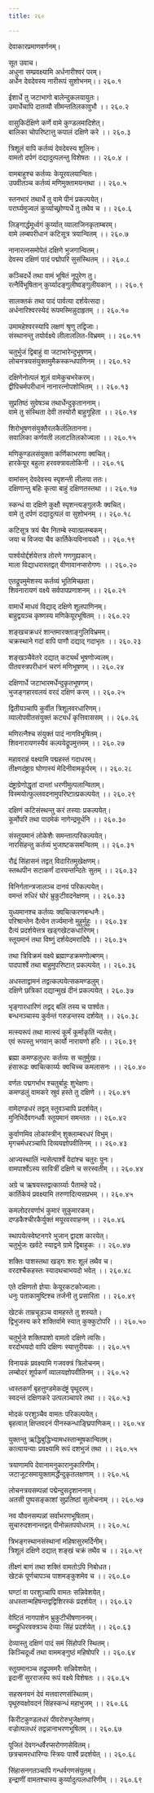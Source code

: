 ```yaml
---
title: २६०

---
```

देवाकारप्रमाणवर्णनम्।  
  
सूत उवाच।  
अधुना सम्प्रवक्ष्यामि अर्धनारीश्वरं परम्।  
अर्धेन देवदेवस्य नारीरूपं सुशोभनम्।। २६०.१  
  
ईशार्धे तु जटाभागो बालेन्दुकलयायुतः।  
उमार्धेचापि दातव्यौ सीमन्ततिलकावुभौ ।। २६०.२  
  
वासुकिर्दक्षिणे कर्णे वामे कुण्डलमादिशेत्।  
बालिका चोपरिष्टात्तु कपालं दक्षिणे करे ।। २६०.३  
  
त्रिशूलं वापि कर्तव्यं देवदेवस्य शूलिनः।  
वामतो दर्पणं दद्यादुत्पलन्तु विशेषतः ।। २६०.४ ।  
  
वामबाहुश्च कर्तव्यः केयूरवलयान्वितः।  
उपवीतञ्च कर्तव्यं मणिमुक्तामयन्तथा ।। २६०.५  
  
स्तनभारं तथार्धे तु वामे पीनं प्रकल्पयेत्।  
परार्घ्यमुज्वलं कुर्य्याच्छ्रोण्यर्धे तु तथैव च ।। २६०.६  
  
लिङ्गार्द्धमूर्ध्वगं कुर्य्यात् व्यालाजिनकृताम्बरम्।  
वामे लम्बपरीधानं कटिसूत्र त्रयान्वितम् ।। २६०.७  
  
नानारत्नसमोपेतं दक्षिणे भुजगान्वितम्।  
देवस्य दक्षिणं पादं पद्मोपरि सुसंस्थितम् ।। २६०.८  
  
कञ्चिदर्धे तथा वामं भूषितं नूपुरेण तु।  
रत्नैर्विभूषितान् कुर्य्यादङ्गुलीष्वङ्गुलीयकान् ।। २६०.९  
  
सालक्तकं तथा पादं पार्वत्या दर्शयेत्सदा।  
अर्धनारिश्वरस्येदं रूपमस्मिन्नुदाहृतम् ।। २६०.१०  
  
उमामहेश्वरस्यापि लक्षणं श्रृणु तद्विजाः।  
संस्थानन्तु तयोर्वक्ष्ये लीलाललित-विभ्रमम् ।। २६०.११  
  
चतुर्भुजं द्विबाहुं वा जटाभारेन्दुभूषणम्।  
लोचनत्रयसंयुक्तमुमैकस्कन्धपाणिनम् ।। २६०.१२  
  
दक्षिणेनोत्पलं शूलं वामेकुचभरेकरम्।  
द्वीपिचर्मपरीधानं नानारत्नोपशोभितम् ।। २६०.१३  
  
सुप्रतिष्ठं सुवेषञ्च तथार्धेन्दुकृताननाम्।  
वामे तु संस्थिता देवी तस्योरौ बाहुगूहिता ।। २६०.१४  
  
शिरोभूषणसंयुक्तैरलकैर्ललितानना।  
सवालिका कर्णवती ललाटतिलकोज्वला ।। २६०.१५  
  
मणिकुण्डलसंयुक्ता कर्णिकाभरणा क्वचित्।  
हारकेयूर बहुला हरवक्त्रावलोकिनी ।। २६०.१६  
  
वामांसन् देवदेवस्य स्पृशन्ती लीलया ततः।  
दक्षिणान्तु बहिः कृत्वा बाहुं दक्षिणतस्तथा ।। २६०.१७  
  
स्कन्धं वा दक्षिणे कुक्षौ स्पृशन्त्यङ्गुलजैः क्वचित्।  
वामे तु दर्पणं दद्यादुत्पलं वा सुशोभनम् ।। २६०.१८  
  
कटिसूत्र त्रयं चैव नितम्बे स्यात्प्रलम्बकम्।  
जया च विजया चैव कार्तिकेयविनायकौ ।। २६०.१९  
  
पार्श्वयोर्द्दर्शयेत्तत्र तोरणे गणगुह्यकान्।  
माला विद्याधरास्तद्वत् वीणावानप्सरोगणः ।। २६०.२०  
  
एतद्रूपमुमेशस्य कर्तव्यं भूतिमिच्छता।  
शिवनारायणं वक्ष्ये सर्वपापप्रणाशनम् ।। २६०.२१  
  
वामार्धे माधवं विद्याद् दक्षिणे शूलपाणिनम्।  
बाहुद्वयञ्च कृष्णस्य मणिकेयूरभूषितम् ।। २६०.२२  
  
शङ्खचक्रधरं शान्तमारक्ताङ्गुलिविभ्रमम्।  
चक्रस्थाने गदां वापि पाणौ दद्याद् गदाभृतः ।। २६०.२३  
  
शङ्खञ्चैवेतरे दद्यात् कट्यर्थं भूषणोज्वलम्।  
पीतवस्त्रपरीधानं चरणं मणिभूषणम् ।। २६०.२४  
  
दक्षिणार्धे जटाभारमर्धेन्दुकृतभूषणम्।  
भुजङ्गहारवलयं वरदं दक्षिणं करम् ।। २६०.२५  
  
द्वितीयञ्चापि कुर्वीत त्रिशूलवरधारिणम्।  
व्यालोपवीतसंयुक्तं कट्यर्धं कृत्तिवाससम् ।। २६०.२६  
  
मणिरत्नैश्च संयुक्तं पादं नागविभूषितम्।  
शिवनारायणस्यैवं कल्पयेद्रूपमुत्तमम् ।। २६०.२७  
  
महावराहं वक्ष्यामि पद्महस्तं गदाधरम्।  
तीक्ष्णदंष्ट्राग्र घोणास्यं मेदिनीवामकूर्परम् ।। २६०.२८  
  
दंष्ट्राग्रेणोद्धृतां दान्तां धरणीमुत्पलान्विताम्।  
विस्मयोत्फुल्लवदनामुपरिष्टात्प्रकल्पयेत् ।। २६०.२९  
  
दक्षिणं कटिसंस्थन्तु करं तस्याः प्रकल्पयेत्।  
कूर्मोपरि तथा पादमेकं नागेन्द्रमूर्धनि ।। २६०.३०  
  
संस्तूयमानं लोकेशैः समन्तात्परिकल्पयेत्।  
नारसिंहन्तु कर्तव्यं भुजाष्टकसमन्वितम् ।। २६०.३१  
  
रौद्रं सिंहासनं तद्वत् विदारितमुखेक्षणम्।  
स्तब्धपीन सटाकर्णं दारयन्तन्दितेः सुतम् ।। २६०.३२  
  
विनिर्गतान्त्रजालञ्च दानवं परिकल्पयेत्।  
वमन्तं रुधिरं घोरं भ्रुकुटीवदनेक्षणम् ।। २६०.३३  
  
युध्यमानश्च कर्तव्यः क्वचित्करणबन्धनैः।  
परिश्रान्तेन दैत्येन तर्ज्यमानो मुहुर्मुहुः ।। २६०.३४  
दैत्यं प्रदर्शयेत्तत्र खड्गखेटकधारिणम्।  
स्तूयमानं तथा विष्णुं दर्शयेदमरादिपैः ।। २६०.३५  
  
तथा त्रिविक्रमं वक्ष्ये ब्रह्माण्डक्रमणोल्बणम्।  
पादपार्श्वे तथा बाहुमुपरिष्टात् प्रकल्पयेत् ।। २६०.३६  
  
अधस्ताद्वामनं तद्वत्कल्पयेत्सकमण्डलुम्।  
दक्षिणे छत्रिकां दद्यान्मुखं दीनं प्रकल्पयेत् । २६०.३७  
  
भृङ्गारधारिणं तद्वद् बलिं तस्य च पार्श्वतः।  
बन्धनञ्चास्य कुर्वन्तं गरुडन्तस्य दर्शयेत् ।। २६०.३८  
  
मत्स्यरूपं तथा मात्स्यं कूर्मं कूर्माकृतिं न्यसेत्।  
एवं रूपस्तु भगवान् कार्यो नारायणो हरिः ।। २६०.३९  
  
ब्रह्मा कमण्डलुधरः कर्तव्यः स चतुर्मुखः।  
हंसारूढः क्वचित्कार्य्यः क्वचिच्च कमलासनः ।। २६०.४०  
  
वर्णतः पद्मगर्भाभ श्चतुर्बाहुः शुभेक्षणः।  
कमण्डलुं वामकरे स्रुवं हस्ते तु दक्षिणे ।। २६०.४१  
  
वामेदण्डधरं तद्वत् स्तुवञ्चापि प्रदर्शयेत्।  
मुनिभिर्देवगन्धर्वैः स्तूयमानं समन्ततः ।। २६०.४२  
  
कुर्वाणमिव लोकांस्त्रीन् शुक्लाम्बरधरं विभुम्।  
मृगचर्मधरञ्चापि दिव्ययज्ञोपवीतिनम् ।। २६०.४३  
  
आज्यस्थालिं न्यसेत्पार्श्वे वेदांश्च चतुरः पुनः।  
वामपार्श्वेऽस्य सावित्रीं दक्षिणे च सरस्वतीम् ।। २६०.४४  
  
अग्रे च ऋषयस्तद्वत्कार्य्याः पैतामहे पदे।  
कार्तिकेयं प्रवक्ष्यामि तरुणादित्यसप्रभम् ।। २६०.४५  
  
कमलोदरवर्णाभं कुमारं सुकुमारकम्।  
दण्डकैश्चीरकैर्युक्तं मयूरवरवाहनम् ।। २६०.४६  
  
स्थापयेत्स्वेष्टनगरे भुजान् द्वादश कारयेत्।  
चतुर्भुजः खर्वटे स्याद्वने ग्रामे द्विबाहुकः ।। २६०.४७  
  
शक्तिः पाशस्तथा खड्गः शरः शूलं तथैव च।  
वरदश्चैकहस्तः स्यादथचाभयदो भवेत् ।। २६०.४८  
  
एते दक्षिणतो ज्ञेयाः केयूरकटकोज्वलाः।  
धनुः पताकामुष्टिश्च तर्जनी तु प्रसारिता ।। २६०.४९  
  
खेटकं ताम्रचूडञ्च वामहस्ते तु शस्यते।  
द्विभुजस्य करे शक्तिर्वामे स्यात् कुक्कुटोपरि ।। २६०.५०  
  
चतुर्भुजे शक्तिपाशो वामतो दक्षिणे त्वसिः।  
वरदोभयदो वापि दक्षिणः स्यात्तुरीयकः ।। २६०.५१  
  
विनायकं प्रवक्ष्यामि गजवक्त्रं त्रिलोचनम्।  
लम्बोदरं शूर्पकर्णं व्यालयज्ञोपवीतिनम् ।। २६०.५२  
  
ध्वस्तकर्णं बृहत्तुण्डमेकदंष्ट्रं पृथूदरम्।  
स्वदन्तं दक्षिणकरे उत्पलञ्चापरे तथा ।। २६०.५३  
  
मोदकं परशुञ्चैव वामतः परिकल्पयेत्।  
बृहत्वात् क्षिप्तवदनं पीनस्कन्धाङ्घ्रिपाणिकम्।। २६०.५४  
  
युक्तन्तु ऋद्धिबुद्धिभ्यामधस्तान्मूषकान्वितम्।  
कात्यायन्याः प्रवक्ष्यामि रूपं दशभुजं तथा ।। २६०.५५  
  
त्रयाणामपि देवानामनुकारानुकारिणीम्।  
जटाजूटसमायुक्तामर्द्धेन्दुकृतलक्षणाम् ।। २६०.५६  
  
लोचनत्रयसम्पन्नां पद्मेन्दुसदृशाननाम्।  
अतसी पुष्पसङ्काशां सुप्रतिष्ठां सुलोचनाम् ।। २६०.५७  
  
नव यौवनसम्पन्नां सर्वाभरणभूषिताम्।  
सुचारुदशनान्तद्वत् पीनोन्नतपयोधराम् ।। २६०.५८  
  
त्रिभङ्गस्थानसंस्थानां महिषासुरमर्दिनीम्।  
त्रिशूलं दक्षिणे दद्यात् शङ्खं चक्रं तथैव च ।। २६०.५९  
  
तीक्ष्णं बाणं तथा शक्तिं वामतोऽपि निबोधत।  
खेटकं पूर्णचापञ्च पाशमङ्कुशमेव च ।। २६०.६०  
  
घण्टां वा परशुञ्चापि वामतः सन्निवेशयेत्।  
अधस्तान्महिषन्तद्वद्विशिरस्कं प्रदर्शयेत् ।। २६०.६२  
  
वेष्टितं नागपाशेन भ्रुकुटीभीषणाननम्।  
वमद्रुधिरवक्त्रञ्च देव्याः सिंहं प्रदर्शयेत् ।। २६०.६३  
  
देव्यास्तु दक्षिणं पादं समं सिंहोपरि स्थितम्।  
किञ्चिदूर्ध्वं तथा वाममङ्गुष्ठं महिषोपरि ।। २६०.६४  
  
स्तूयमानञ्च तद्रूपममरैः सन्निवेशयेत् ।  
इदानीं सुरराजस्य रूपं वक्ष्ये विशेषतः ।। २६०.६५  
  
सहस्रनयनं देवं मत्तवारणसंस्थितम्।  
पृथूरुवक्षोवदनं सिंहस्कन्धं महाभुजम् ।। २६०.६६  
  
किरीटकुण्डलधरं पीवरोरुभुजेक्षणम्।  
वज्रोत्पलधरं तद्वन्नानाभरणभूषितम् ।। २६०.६७  
  
पूजितं देवगन्धर्वैरप्सरोगणसेवितम्।  
छत्रचामरधारिण्यः स्त्रियः पार्श्वे प्रदर्शयेत् ।। २६०.६८  
  
सिंहासनगतञ्चापि गन्धर्वगणसंयुतम्।  
इन्द्राणीं वामतश्चास्य कुर्य्यादुत्पलधारिणीम् ।। २६०.६९
